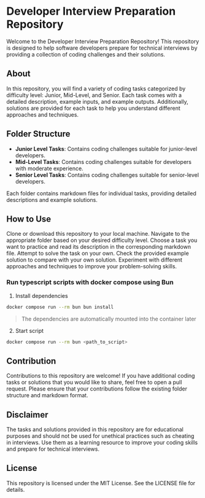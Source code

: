 # Developer Interview Preparation Repository

Welcome to the Developer Interview Preparation Repository! This repository is designed to help software developers prepare for technical interviews by providing a collection of coding challenges and their solutions.

## About

In this repository, you will find a variety of coding tasks categorized by difficulty level: Junior, Mid-Level, and Senior. Each task comes with a detailed description, example inputs, and example outputs. Additionally, solutions are provided for each task to help you understand different approaches and techniques.

## Folder Structure

- **Junior Level Tasks**: Contains coding challenges suitable for junior-level developers.
- **Mid-Level Tasks**: Contains coding challenges suitable for developers with moderate experience.
- **Senior Level Tasks**: Contains coding challenges suitable for senior-level developers.

Each folder contains markdown files for individual tasks, providing detailed descriptions and example solutions.

## How to Use

Clone or download this repository to your local machine.
Navigate to the appropriate folder based on your desired difficulty level.
Choose a task you want to practice and read its description in the corresponding markdown file.
Attempt to solve the task on your own.
Check the provided example solution to compare with your own solution.
Experiment with different approaches and techniques to improve your problem-solving skills.

### Run typescript scripts with docker compose using Bun

1. Install dependencies

```bash
docker compose run --rm bun bun install
```

> The dependencies are automatically mounted into the container later

2. Start script

```bash
docker compose run --rm bun <path_to_script>
```

## Contribution

Contributions to this repository are welcome! If you have additional coding tasks or solutions that you would like to share, feel free to open a pull request. Please ensure that your contributions follow the existing folder structure and markdown format.

## Disclaimer

The tasks and solutions provided in this repository are for educational purposes and should not be used for unethical practices such as cheating in interviews. Use them as a learning resource to improve your coding skills and prepare for technical interviews.

## License

This repository is licensed under the MIT License. See the LICENSE file for details.
